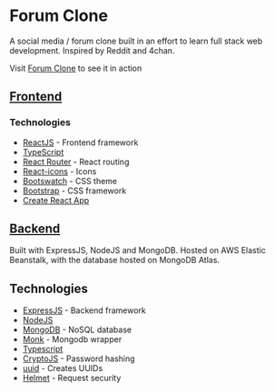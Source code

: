 # Forum Clone

A social media / forum clone built in an effort to learn full stack web development. Inspired by Reddit and 4chan.

Visit [Forum Clone](http://domz.me/frontend) to see it in action

## [Frontend](https://github.com/ShadowDomo/frontend)

### Technologies
* [ReactJS](https://reactjs.org/) - Frontend framework
* [TypeScript](https://www.typescriptlang.org/)
* [React Router](https://github.com/ReactTraining/react-router) - React routing
* [React-icons](https://react-icons.github.io/react-icons) - Icons
* [Bootswatch](https://bootswatch.com/) - CSS theme
* [Bootstrap](https://getbootstrap.com/) - CSS framework
* [Create React App](https://github.com/facebook/create-react-app)

## [Backend](https://github.com/ShadowDomo/backend)

Built with ExpressJS, NodeJS and MongoDB. 
Hosted on AWS Elastic Beanstalk, with the database hosted on MongoDB Atlas.


## Technologies

* [ExpressJS](https://expressjs.com/) - Backend framework
* [NodeJS](https://nodejs.org/en/)
* [MongoDB](https://www.mongodb.com/) - NoSQL database
* [Monk](https://www.npmjs.com/package/monk) - Mongodb wrapper
* [Typescript](https://www.typescriptlang.org/)
* [CryptoJS](https://www.npmjs.com/package/crypto-js) - Password hashing
* [uuid](https://www.npmjs.com/package/uuid) - Creates UUIDs
* [Helmet](https://www.npmjs.com/package/helmet) - Request security
